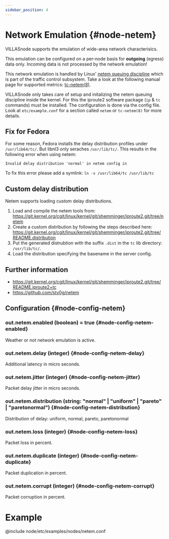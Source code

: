 ```yaml
---
sidebar_position: 4
---
```


# Network Emulation {#node-netem}

VILLASnode supports the emulation of wide-area network characterisics.

This emulation can be configured on a per-node basis for **outgoing** (egress) data only.
Incoming data is not processed by the network emulation!

This network emulation is handled by Linux' [netem queuing discipline](http://www.linuxfoundation.org/collaborate/workgroups/networking/netem) which is part of the traffic control subsystem.
Take a look at the following manual page for supported metrics: [tc-netem(8)](http://man7.org/linux/man-pages/man8/tc-netem.8.html).

VILLASnode only takes care of setup and initalizing the netem queuing discipline inside the kernel.
For this the iproute2 software package (`ip` & `tc` commands) must be installed.
The configuration is done via the config file.
Look at `etc/example.conf` for a section called `netem` or `tc-netem(8)` for more details.

## Fix for Fedora

For some reason, Fedora installs the delay distribution profiles under `/usr/lib64/tc/`.
But libnl3 only seraches `/usr/lib/tc/`. This results in the following error when using netem:

``` # noqa MD040
Invalid delay distribution 'normal' in netem config in
```

To fix this error please add a symlink: `ln -s /usr/lib64/tc /usr/lib/tc`

## Custom delay distribution

Netem supports loading custom delay distributions.

1. Load and compile the netem tools from:
   https://git.kernel.org/cgit/linux/kernel/git/shemminger/iproute2.git/tree/netem
2. Create a custom distribution by following the steps described here:
   https://git.kernel.org/cgit/linux/kernel/git/shemminger/iproute2.git/tree/README.distribution
3. Put the generated distrubtion with the suffix `.dist` in the `tc` lib directory:  `/usr/lib/tc/`.
4. Load the distribution specifying the basename in the server config.

## Further information

 - https://git.kernel.org/cgit/linux/kernel/git/shemminger/iproute2.git/tree/README.iproute2+tc
 - https://github.com/stv0g/netem

## Configuration {#node-config-netem}

### out.netem.enabled (boolean) = true {#node-config-netem-enabled}

Weather or not network emulation is active.

### out.netem.delay (integer) {#node-config-netem-delay}

Additional latency in micro seconds.

### out.netem.jitter (integer) {#node-config-netem-jitter}

Packet delay jitter in micro seconds.

### out.netem.distribution (string: "normal" | "uniform" | "pareto" | "paretonormal") {#node-config-netem-distribution}

Distribution of delay: uniform, normal, pareto, paretonormal

### out.netem.loss (integer) {#node-config-netem-loss}

Packet loss in percent.

### out.netem.duplicate (integer) {#node-config-netem-duplicate}

Packet duplication in percent.

### out.netem.corrupt (integer) {#node-config-netem-corrupt}

Packet corruption in percent.

# Example
@include node/etc/examples/nodes/netem.conf
